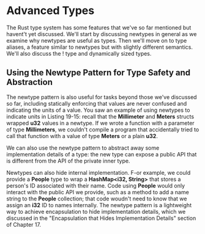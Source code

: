 # Advanced Types

The Rust type system has some features that we've so far mentioned but havent't yet discussed. We'll
start by discussing newtypes in general as we examine why newtypes are useful as types. Then we'll
move on to type aliases, a feature similar to newtypes but with slightly different semantics. We'll also
discuss the ! type and dynamically sized types.


## Using the Newtype Pattern for Type Safety and Abstraction

The newtype pattern is also useful for tasks beyond those we've discussed so far, including statically
enforcing that values are never confused and indicating the units of a value. You saw an example of
using newtypes to indicate units in Listing 19-15: recall that the **Millimeter** and **Meters** structs
wrapped **u32** values in a newtype. If we wrote a function with a parameter of type **Millimeters**, we
couldn't compile a program that accidentally tried to call that function with a value of type **Meters**
or a plain **u32**.

We can also use the newtype pattern to abstract away some implementation details of a type: the
new type can expose a public API that is different from the API of the private inner type.

Newtypes can also hide internal implementation. F-or example, we could provide a **People** type to
wrap a **HashMap<i32, String>** that stores a person's ID associated with their name. Code using
**People** would only interact with the public API we provide, such as a method to add a name string
to the **People** collection; that code woudn't need to know that we assign an **i32** ID to names
internally. The newtype pattern is a lightweight way to achieve encapsulation to hide
implementation details, which we discussed in the "Encapsulation that Hides Implementation
Details" section of Chapter 17.
